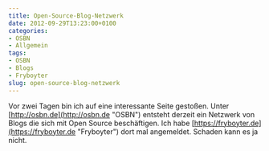 ```yaml
---
title: Open-Source-Blog-Netzwerk
date: 2012-09-29T13:23:00+0100
categories:
- OSBN
- Allgemein
tags:
- OSBN
- Blogs
- Fryboyter
slug: open-source-blog-netzwerk
---
```

Vor zwei Tagen bin ich auf eine interessante Seite gestoßen. Unter [http://osbn.de](http://osbn.de "OSBN") entsteht derzeit ein Netzwerk von Blogs die sich mit Open Source beschäftigen. Ich habe [https://fryboyter.de](https://fryboyter.de "Fryboyter") dort mal angemeldet. Schaden kann es ja nicht.
